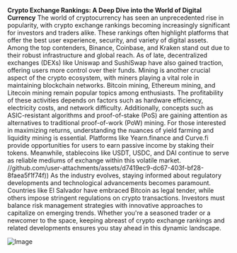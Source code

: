 **Crypto Exchange Rankings: A Deep Dive into the World of Digital Currency**
The world of cryptocurrency has seen an unprecedented rise in popularity, with crypto exchange rankings becoming increasingly significant for investors and traders alike. These rankings often highlight platforms that offer the best user experience, security, and variety of digital assets. Among the top contenders, Binance, Coinbase, and Kraken stand out due to their robust infrastructure and global reach. As of late, decentralized exchanges (DEXs) like Uniswap and SushiSwap have also gained traction, offering users more control over their funds.
Mining is another crucial aspect of the crypto ecosystem, with miners playing a vital role in maintaining blockchain networks. Bitcoin mining, Ethereum mining, and Litecoin mining remain popular topics among enthusiasts. The profitability of these activities depends on factors such as hardware efficiency, electricity costs, and network difficulty. Additionally, concepts such as ASIC-resistant algorithms and proof-of-stake (PoS) are gaining attention as alternatives to traditional proof-of-work (PoW) mining.
For those interested in maximizing returns, understanding the nuances of yield farming and liquidity mining is essential. Platforms like Yearn.finance and Curve.fi provide opportunities for users to earn passive income by staking their tokens. Meanwhile, stablecoins like USDT, USDC, and DAI continue to serve as reliable mediums of exchange within this volatile market.
 //github.com/user-attachments/assets/d7419ec9-dc67-403f-bf28-8faea5f1f74f))
As the industry evolves, staying informed about regulatory developments and technological advancements becomes paramount. Countries like El Salvador have embraced Bitcoin as legal tender, while others impose stringent regulations on crypto transactions. Investors must balance risk management strategies with innovative approaches to capitalize on emerging trends. Whether you're a seasoned trader or a newcomer to the space, keeping abreast of crypto exchange rankings and related developments ensures you stay ahead in this dynamic landscape. 


![Image](https://github.com/user-attachments/assets/4a25d116-2220-4385-b08e-f287af8fcbc4)